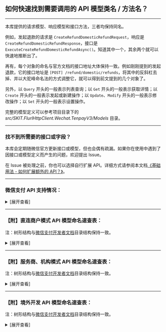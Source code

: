 ﻿## 如何快速找到需要调用的 API 模型类名 / 方法名？

---

本库提供的请求模型、响应模型和接口方法，三者均保持同名。

例如，发起退款的请求是 `CreateRefundDomesticRefundRequest`，响应是 `CreateRefundDomesticRefundResponse`，接口是 `ExecuteCreateRefundDomesticRefundAsync()`。知道其中一个，其余两个就可以快速地推断出了。

再有，每个对象的命名与官方文档的接口地址大体保持一致。例如刚刚提到的发起退款，它的接口地址是 `[POST] /refund/domestic/refunds`，将其中的反斜杠去掉、并以大驼峰命名法的方式调整它，就可以得到前文提到的几个对象了。

另外，以 `Query` 开头的一般表示列表查询；以 `Get` 开头的一般表示获取详情；以 `Create` 开头的一般表示发起或新建操作；以 `Update`、`Modify` 开头的一般表示修改操作；以 `Set` 开头的一般表示设置操作。

完整的模型定义可以参考项目目录下的 _src/SKIT.FlurlHttpClient.Wechat.TenpayV3/Models_ 目录。

---

### 找不到所需要的接口或字段？

本库会定期随微信官方更新接口或模型，但也会偶有疏漏。如果你在使用中遇到了因接口或模型定义而产生的问题，欢迎提出 Issue。

在 Issue 被处理之前，你也可以选择自行扩展 API。详细方式请参阅本文档[《基础用法 - 如何扩展额外的 API？》](./Basic_Extensions.md)。

---

### 微信支付 API 支持情况：

<details>

<summary>[展开查看]</summary>

|     |             微信 API              |     商户类型      |       备注        |
| :-: | :-------------------------------: | :---------------: | :---------------: |
|  √  |      商户进件：特约商户进件       |      服务商       |                   |
|  √  |       基础支付：JSAPI 支付        | 直连商户 & 服务商 |                   |
|  √  |        基础支付：APP 支付         | 直连商户 & 服务商 |                   |
|  √  |         基础支付：H5 支付         | 直连商户 & 服务商 |                   |
|  √  |       基础支付：Native 支付       | 直连商户 & 服务商 |                   |
|  √  |       基础支付：小程序支付        | 直连商户 & 服务商 |                   |
|  √  |        基础支付：合单支付         | 直连商户 & 服务商 |                   |
|  ×  |  <del>基础支付：付款码支付</del>  | 直连商户 & 服务商 | 官方未提供 v3 API |
|  √  |       经营能力：微信支付分        | 直连商户 & 服务商 |                   |
|  √  |       经营能力：微信先享卡        |     直连商户      |                   |
|  √  |       经营能力：支付即服务        | 直连商户 & 服务商 |                   |
|  √  |        经营能力：点金计划         |      服务商       |                   |
|  √  |     经营能力：区块链电子发票      |     直连商户      |                   |
|  √  |     经营能力：出租车电子发票      |      服务商       |                   |
|  √  |       行业方案：电商收付通        |      服务商       |                   |
|  √  |        行业方案：智慧商圈         | 直连商户 & 服务商 |                   |
|  √  |   行业方案：微信支付分停车服务    | 直连商户 & 服务商 |                   |
|  √  |   行业方案：租用充电宝隔夜归还    |     直连商户      |                   |
|  √  |      行业方案：微信点餐订单       |      服务商       |                   |
|  √  |       行业方案：微信寄快递        |      服务商       |                   |
|  √  |        行业方案：ETC 扣费         |      服务商       |                   |
|  √  |         营销工具：代金券          | 直连商户 & 服务商 |                   |
|  √  |         营销工具：商家券          | 直连商户 & 服务商 |                   |
|  √  |        营销工具：委托营销         | 直连商户 & 服务商 |                   |
|  √  |         营销工具：消费卡          | 直连商户 & 服务商 |                   |
|  √  |        营销工具：支付有礼         | 直连商户 & 服务商 |                   |
|  √  |    营销工具：代扣服务切卡组件     | 直连商户 & 服务商 |                   |
|  √  |  营销工具：图片上传（营销专用）   | 直连商户 & 服务商 |                   |
|  ×  |   <del>营销工具：现金红包</del>   | 直连商户 & 服务商 | 官方未提供 v3 API |
|  √  |      营销工具：银行定向促活       | 直连商户 & 服务商 |                   |
|  √  |     营销工具：银行提现免费券      |      服务商       |                   |
|  √  |       营销工具：银行周周惠        |      服务商       |                   |
|  ×  | <del>资金应用：转账到银行卡</del> |     直连商户      | 官方未提供 v3 API |
|  √  |       资金应用：转账到零钱        | 直连商户 & 服务商 |                   |
|  √  |          资金应用：分账           | 直连商户 & 服务商 |                   |
|  √  |         资金应用：微工卡          |      服务商       |                   |
|  √  |      资金应用：连锁品牌分账       |      服务商       |                   |
|  √  |    风险合规：商户开户意愿确认     |      服务商       |                   |
|  √  |     风险合规：消费者投诉 2.0      | 直连商户 & 服务商 |                   |
|  ×  |   <del>其他能力：清关报关</del>   |     直连商户      | 官方未提供 v3 API |
|  √  |        其他能力：图片上传         | 直连商户 & 服务商 |                   |
|  √  |        其他能力：视频上传         | 直连商户 & 服务商 |                   |
|  √  |      其他能力：优惠费率活动       |      服务商       |                   |
|  √  |       境外支付：子商户进件        |      服务商       |                   |
|  √  |        境外支付：融合钱包         |      服务商       |                   |
|  √  |        境外支付：委托代扣         | 直连商户 & 服务商 |                   |
|  √  |          境外支付：报关           |      服务商       |                   |

</details>

---

### 【附】直连商户模式 API 模型命名速查表：

注：树形结构与[微信支付开发者文档](https://pay.weixin.qq.com/wiki/doc/apiv3/apis/index.shtml)目录结构保持一致。

<details>

<summary>[展开查看]</summary>

-   平台证书

    -   获取平台证书：`QueryCertificates`

-   基础支付

    -   JSAPI 支付

        -   统一下单：`CreatePayTransactionJsapi`

        -   查询订单：`GetPayTransactionById` / `GetPayTransactionByOutTradeNumber`

        -   关闭订单：`ClosePayTransaction`

        -   申请退款：`CreateRefundDomesticRefund`

        -   查询单笔退款：`GetRefundDomesticRefundByOutRefundNumber`

        -   申请交易账单：`GetBillTradeBill`

        -   申请资金账单：`GetBillFundflowBill`

        -   下载账单：`DownloadBillFile`

    -   APP 支付

        -   统一下单：`CreatePayTransactionApp`

        -   查询订单：`GetPayTransactionById` / `GetPayTransactionByOutTradeNumber`

        -   关闭订单：`ClosePayTransaction`

        -   申请退款：`CreateRefundDomesticRefund`

        -   查询单笔退款：`GetRefundDomesticRefundByOutRefundNumber`

        -   申请交易账单：`GetBillTradeBill`

        -   申请资金账单：`GetBillFundflowBill`

        -   下载账单：`DownloadBillFile`

    -   H5 支付

        -   统一下单：`CreatePayTransactionH5`

        -   查询订单：`GetPayTransactionById` / `GetPayTransactionByOutTradeNumber`

        -   关闭订单：`ClosePayTransaction`

        -   申请退款：`CreateRefundDomesticRefund`

        -   查询单笔退款：`GetRefundDomesticRefundByOutRefundNumber`

        -   申请交易账单：`GetBillTradeBill`

        -   申请资金账单：`GetBillFundflowBill`

        -   下载账单：`DownloadBillFile`

    -   Native 支付

        -   统一下单：`CreatePayTransactionNative`

        -   查询订单：`GetPayTransactionById` / `GetPayTransactionByOutTradeNumber`

        -   关闭订单：`ClosePayTransaction`

        -   申请退款：`CreateRefundDomesticRefund`

        -   查询单笔退款：`GetRefundDomesticRefundByOutRefundNumber`

        -   申请交易账单：`GetBillTradeBill`

        -   申请资金账单：`GetBillFundflowBill`

        -   下载账单：`DownloadBillFile`

    -   小程序支付

        -   统一下单：`CreatePayTransactionJsapi`

        -   查询订单：`GetPayTransactionById` / `GetPayTransactionByOutTradeNumber`

        -   关闭订单：`ClosePayTransaction`

        -   申请退款：`CreateRefundDomesticRefund`

        -   查询单笔退款：`GetRefundDomesticRefundByOutRefundNumber`

        -   申请交易账单：`GetBillTradeBill`

        -   申请资金账单：`GetBillFundflowBill`

        -   下载账单：`DownloadBillFile`

    -   合单支付

        -   合单 APP 下单：`CreateCombineTransactionApp`

        -   合单 H5 下单：`CreateCombineTransactionH5`

        -   合单 JSAPI 下单：`CreateCombineTransactionJsapi`

        -   合单小程序下单：`CreateCombineTransactionJsapi`

        -   合单 Native 下单：`CreateCombineTransactionNative`

        -   合单查询订单：`GetCombineTransactionByCombineOutTradeNumber`

        -   合单关闭订单：`CloseCombineTransaction`

        -   申请退款：`CreateRefundDomesticRefund`

        -   查询单个退款：`GetRefundDomesticRefundByOutRefundNumber`

        -   申请交易账单：`GetBillTradeBill`

        -   申请资金账单：`GetBillFundflowBill`

        -   下载账单：`DownloadBillFile`

-   经营能力

    -   微信支付分（免确认模式）

        -   创单结单合并：`CreatePayScoreServiceOrderDirectComplete`

    -   微信支付分（免确认预授权模式）

        -   商户预授权：`ApplyPayScorePermissions`

        -   查询用户授权记录（授权协议号）：`GetPayScorePermissionsByAuthorizationCode`

        -   解除用户授权关系（授权协议号）：`TerminatePayScorePermissionsByAuthorizationCode`

        -   查询用户授权记录（OpenId）：`GetPayScorePermissionsByOpenId`

        -   解除用户授权关系（OpenId）：`TerminatePayScorePermissionsByOpenId`

    -   微信支付分（公共 API）

        -   创建支付分订单：`CreatePayScoreServiceOrder`

        -   查询支付分订单：`GetPayScoreServiceOrderByQueryId` / `GetPayScoreServiceOrderByOutOrderNumber`

        -   取消支付分订单：`CancelPayScoreServiceOrder`

        -   修改订单金额：`ModifyPayScoreServiceOrder`

        -   完结支付分订单：`SetPayScoreServiceOrderComplete`

        -   商户发起催收扣款：`SetPayScoreServiceOrderPay`

        -   同步服务订单信息：`SetPayScoreServiceOrderSync`

        -   申请退款：`CreateRefundDomesticRefund`

        -   查询退款：`GetRefundDomesticRefundByOutRefundNumber`

    -   微信先享卡

        -   预受理领卡请求：`PrepareDiscountCard`

        -   增加用户记录：`AddDiscountCardUserRecord`

        -   查询先享卡订单：`GetDiscountCardByOutCardCode`

    -   支付即服务

        -   服务人员注册：`CreateSmartGuide`

        -   服务人员分配：`AssignSmartGuide`

        -   服务人员查询：`QuerySmartGuides`

        -   服务人员信息更新：`UpdateSmartGuide`

    -   扣款服务

        -   预扣费通知：`NotifyPAPPayContract`

-   行业方案

    -   智慧商圈

        -   商圈积分同步：`NotifyBusinessCirclePoints`

        -   商圈积分授权查询：`GetBusinessCircleUserAuthorizationByOpenId`

        -   商圈会员待积分状态查询：`GetBusinessCircleUserPointsCommitStatusByOpenId`

        -   商圈会员停车状态同步：`NotifyBusinessCircleParkings`

    -   微信支付分停车服务

        -   查询车牌服务开通信息：`GetVehicleParkingService`

        -   创建停车入场：`CreateVehicleParking`

        -   扣费受理：`CreateVehicleTransactionParking`

        -   查询订单：`GetVehicleTransactionByOutTradeNumber`

-   营销工具

    -   代金券

        -   创建代金券批次：`CreateMarketingFavorStock`

        -   激活代金券批次：`StartMarketingFavorStock`

        -   发放代金券批次：`SendMarketingFavorUserCoupon`

        -   暂停代金券批次：`PauseMarketingFavorStock`

        -   重启代金券批次：`RestartMarketingFavorStock`

        -   条件查询批次列表：`QueryMarketingFavorStocks`

        -   查询批次详情：`GetMarketingFavorStockByStockId`

        -   查询代金券详情：`GetMarketingFavorUserCouponByCouponId`

        -   查询代金券可用商户：`QueryMarketingFavorStockMerchants`

        -   查询代金券可用单品：`QueryMarketingFavorStockItems`

        -   根据商户号查用户的券：`QueryMarketingFavorUserCoupons`

        -   下载批次核销明细：`GetMarketingFavorStockUseFlow`

        -   下载批次退款明细：`GetMarketingFavorStockRefundFlow`

        -   设置消息通知地址：`UpdateMarketingFavorCallback`

    -   商家券

        -   创建商家券：`CreateMarketingBusifavorStock`

        -   查询商家券详情：`GetMarketingBusifavorStockByStockId`

        -   核销用户券：`SetMarketingBusifavorCouponUsed`

        -   根据过滤条件查询用户券：`QueryMarketingBusifavorUserCoupons`

        -   查询用户单张券详情：`GetMarketingBusifavorUserCouponByCouponCode`

        -   上传预存 Code：`UploadMarketingBusifavorStockCouponCodes`

        -   设置商家券事件通知地址：`UpdateMarketingBusifavorCallback`

        -   查询商家券事件通知地址：`GetMarketingBusifavorCallback`

        -   关联订单信息：`AssociateMarketingBusifavorCoupon`

        -   取消关联订单信息：`DisassociateMarketingBusifavorCoupon`

        -   修改批次预算：`UpdateMarketingBusifavorStockBudget`

        -   修改商家券基本信息：`UpdateMarketingBusifavorStock`

        -   申请退券：`CreateMarketingBusifavorCouponReturn`

        -   使券失效：`DeactivateMarketingBusifavorCoupon`

        -   营销补差付款：`CreateMarketingBusifavorSubsidyPayReceipt`

        -   营销补差回退：`CreateMarketingBusifavorSubsidyReturnReceipt`

        -   查询营销补差付款单详情：`GetMarketingBusifavorSubsidyPayReceiptBySubsidyReceiptId`

    -   委托营销

        -   建立合作关系：`BuildMarketingPartnership`

        -   终止合作关系：`TerminateMarketingPartnership`

        -   查询合作关系列表：`QueryMarketingPartnerships`

    -   消费卡

        -   发放消费卡：`SendMarketingBusifavorCoupon`

    -   支付有礼

        -   创建全场满额送活动：`CreateMarketingPayGiftActivityUniqueThresholdActivity`

        -   查询活动详情接口：`GetMarketingPayGiftActivityByActivityId`

        -   查询活动发券商户号：`QueryMarketingPayGiftActivityMerchants`

        -   查询活动指定商品列表：`QueryMarketingPayGiftActivityGoods`

        -   终止活动：`TerminateMarketingPayGiftActivity`

        -   新增活动发券商户号：`AddMarketingPayGiftActivityMerchant`

        -   获取支付有礼活动列表：`QueryMarketingPayGiftActivities`

        -   删除活动发券商户号：`DeleteMarketingPayGiftActivityMerchant`

    -   代扣服务切卡组件

        -   出行券切卡组件预下单：`CreateIndustryCouponToken`

    -   图片上传（营销专用）：`UploadMarketingMediaImage`

    -   银行定向促活

        -   导入定向用户协议号：`UploadMarketingBankPackagesTasks`

-   资金应用

    -   分账

        -   请求分账：`CreateProfitSharingOrder`

        -   查询分账结果：`GetProfitSharingOrderByOutOrderNu`

        -   请求分账回退：`CreateProfitSharingReturnOrder`

        -   查询分账回退结果：`GetProfitSharingReturnOrderByOutOrderNumber`

        -   解冻剩余资金：`SetProfitSharingOrderUnfrozen`

        -   查询剩余待分金额：`GetProfitSharingTransactionAmounts`

        -   添加分账接收方：`AddProfitSharingReceiver`

        -   删除分账接收方：`DeleteProfitSharingReceiver`

        -   申请分账账单：`GetProfitSharingBill`

        -   下载账单：`DownloadBillFile`

    -   批量转账到零钱

        -   发起批量转账：`CreateTransferBatch`

        -   微信批次单号查询批次单：`GetTransferBatchByBatchId`

        -   微信明细单号查询明细单：`GetTransferBatchDetailByDetailId`

        -   商家批次单号查询批次单：`GetTransferBatchByOutBatchNumber`

        -   商家明细单号查询明细单：`GetTransferBatchDetailByOutDetailNumber`

        -   转账电子回单申请受理：`CreateTransferBillReceipt`

        -   查询转账电子回单：`GetTransferBillReceiptByOutBatchNumber`

        -   转账明细电子回单受理：`CreateTransferDetailElectronicReceipt`

        -   查询转账明细电子回单受理结果：`GetTransferDetailElectronicReceiptByOutDetailNumber`

        -   下载电子回单：`DownloadBillFile`

        -   查询账户实时余额：`GetMerchantFundBalance`

        -   查询账户日终余额：`GetMerchantFundDayendBalance`

    -   来账识别

        -   商户银行来账查询：`QueryMerchantFundMerchantIncomeRecords`

-   风险合规

    -   消费者投诉 2.0

        -   查询投诉单列表：`QueryMerchantServiceComplaints`

        -   查询投诉单详情：`GetMerchantServiceComplaintByComplaintId`

        -   查询投诉协商历史：`QueryMerchantServiceComplaintNegotiationHistories`

        -   创建投诉通知回调地址：`CreateMerchantServiceComplaintNotification`

        -   查询投诉通知回调地址：`GetMerchantServiceComplaintNotification`

        -   更新投诉通知回调地址：`UpdateMerchantServiceComplaintNotification`

        -   删除投诉通知回调地址：`DeleteMerchantServiceComplaintNotification`

        -   提交回复：`CreateMerchantServiceComplaintResponse`

        -   反馈处理完成：`SetMerchantServiceComplaintComplete`

        -   商户上传反馈图片：`UploadMerchantServiceImage`

        -   下载图片：`DownloadMerchantServiceImage`

-   其他能力

    -   图片上传：`UploadMerchantMediaImage`

    -   视频上传：`UploadMerchantMediaVideo`

    -   银行组件：

        -   获取对私银行卡号开户银行：`QueryCapitalBanksByBankAccount`

        -   查询支持个人业务的银行列表：`QueryCapitalBanksPersonalBanking`

        -   查询支持对公业务的银行列表：`QueryCapitalBanksCorporateBanking`

        -   查询省份列表：`QueryCapitalAreasProvinces`

        -   查询城市列表：`QueryCapitalAreasCities`

        -   查询支行列表：`QueryCapitalBanksBranches`

</details>

---

### 【附】服务商、机构模式 API 模型命名速查表：

注：树形结构与[微信支付开发者文档](https://pay.weixin.qq.com/wiki/doc/apiv3_partner/apis/index.shtml)目录结构保持一致。

<details>

<summary>[展开查看]</summary>

-   平台证书

    -   获取平台证书：`QueryCertificates`

-   商户进件

    -   特约商户进件

        -   提交申请单：`CreateApplyForSubMerchantApplyment`

        -   查询申请单状态：`GetApplyForSubMerchantApplymentByApplymentId` / `GetApplyForSubMerchantApplymentByBusinessCode`

        -   修改结算帐号：`ModifyApplyForSubMerchantSettlement`

        -   查询结算账户：`GetApplyForSubMerchantSettlement`

        -   查询结算账户修改申请状态：`GetApplyForSubMerchantSettlementByApplicationNumber`

-   基础支付

    -   JSAPI 支付

        -   统一下单：`CreatePayPartnerTransactionJsapi`

        -   查询订单：`GetPayPartnerTransactionById` / `GetPayPartnerTransactionByOutTradeNumber`

        -   关闭订单：`ClosePayPartnerTransaction`

        -   申请退款：`CreateRefundDomesticRefund`

        -   查询单笔退款：`GetRefundDomesticRefundByOutRefundNumber`

        -   申请交易账单：`GetBillTradeBill`

        -   申请资金账单：`GetBillFundflowBill`

        -   申请单个子商户资金账单：`GetBillSubMerchantFundflowBill`

        -   下载账单：`DownloadBillFile`

    -   APP 支付

        -   统一下单：`CreatePayPartnerTransactionApp`

        -   查询订单：`GetPayPartnerTransactionById` / `GetPayPartnerTransactionByOutTradeNumber`

        -   关闭订单：`ClosePayPartnerTransaction`

        -   申请退款：`CreateRefundDomesticRefund`

        -   查询单笔退款：`GetRefundDomesticRefundByOutRefundNumber`

        -   申请交易账单：`GetBillTradeBill`

        -   申请资金账单：`GetBillFundflowBill`

        -   申请单个子商户资金账单：`GetBillSubMerchantFundflowBill`

        -   下载账单：`DownloadBillFile`

    -   H5 支付

        -   统一下单：`CreatePayPartnerTransactionH5`

        -   查询订单：`GetPayPartnerTransactionById` / `GetPayPartnerTransactionByOutTradeNumber`

        -   关闭订单：`ClosePayPartnerTransaction`

        -   申请退款：`CreateRefundDomesticRefund`

        -   查询单笔退款：`GetRefundDomesticRefundByOutRefundNumber`

        -   申请交易账单：`GetBillTradeBill`

        -   申请资金账单：`GetBillFundflowBill`

        -   申请单个子商户资金账单：`GetBillSubMerchantFundflowBill`

        -   下载账单：`DownloadBillFile`

    -   Native 支付

        -   统一下单：`CreatePayPartnerTransactionNative`

        -   查询订单：`GetPayPartnerTransactionById` / `GetPayPartnerTransactionByOutTradeNumber`

        -   关闭订单：`ClosePayPartnerTransaction`

        -   申请退款：`CreateRefundDomesticRefund`

        -   查询单笔退款：`GetRefundDomesticRefundByOutRefundNumber`

        -   申请交易账单：`GetBillTradeBill`

        -   申请资金账单：`GetBillFundflowBill`

        -   申请单个子商户资金账单：`GetBillSubMerchantFundflowBill`

        -   下载账单：`DownloadBillFile`

    -   小程序支付

        -   统一下单：`CreatePayPartnerTransactionJsapi`

        -   查询订单：`GetPayPartnerTransactionById` / `GetPayPartnerTransactionByOutTradeNumber`

        -   关闭订单：`ClosePayPartnerTransaction`

        -   申请退款：`CreateRefundDomesticRefund`

        -   查询单笔退款：`GetRefundDomesticRefundByOutRefundNumber`

        -   申请交易账单：`GetBillTradeBill`

        -   申请资金账单：`GetBillFundflowBill`

        -   申请单个子商户资金账单：`GetBillSubMerchantFundflowBill`

        -   下载账单：`DownloadBillFile`

    -   合单支付

        -   合单 APP 下单：`CreateCombineTransactionApp`

        -   合单 H5 下单：`CreateCombineTransactionH5`

        -   合单 JSAPI 下单：`CreateCombineTransactionJsapi`

        -   合单小程序下单：`CreateCombineTransactionJsapi`

        -   合单 Native 下单：`CreateCombineTransactionNative`

        -   合单查询订单：`GetCombineTransactionByCombineOutTradeNumber`

        -   合单关闭订单：`CloseCombineTransaction`

        -   申请退款：`CreateRefundDomesticRefund`

        -   查询单个退款：`GetRefundDomesticRefundByOutRefundNumber`

        -   申请交易账单：`GetBillTradeBill`

        -   申请资金账单：`GetBillFundflowBill`

        -   申请单个子商户资金账单：`GetBillSubMerchantFundflowBill`

        -   下载账单：`DownloadBillFile`

-   经营能力

    -   微信支付分（公共 API）

        -   创建支付分订单：`CreatePayScorePartnerServiceOrder`

        -   查询支付分订单：`GetPayScorePartnerServiceOrderByQueryId` / `GetPayScoreServiceOrderByOutOrderNumber`

        -   取消支付分订单：`CancelPayScorePartnerServiceOrder`

        -   修改订单金额：`ModifyPayPartnerScoreServiceOrder`

        -   完结支付分订单：`SetPayScorePartnerServiceOrderComplete`

        -   商户发起催收扣款：`SetPayScorePartnerServiceOrderPay`

        -   同步服务订单信息：`SetPayScorePartnerServiceOrderSync`

        -   商户申请获取对账单：`GetPayScoreMerchantBill`

    -   微信支付分（免确认模式特有 API）

        -   商户预授权：`ApplyPayScorePartnerPermissions`

        -   查询用户授权记录（授权协议号）：`GetPayScorePartnerPermissionsByAuthorizationCode`

        -   解除用户授权关系（授权协议号）：`TerminatePayScorePartnerPermissionsByAuthorizationCode`

        -   查询用户授权记录（OpenId）：`GetPayScorePartnerPermissionsByOpenId`

        -   解除用户授权关系（OpenId）：`TerminatePayScorePartnerPermissionsByOpenId`

    -   支付即服务

        -   服务人员注册：`CreateSmartGuide`

        -   服务人员分配：`AssignSmartGuide`

        -   服务人员查询：`QuerySmartGuides`

        -   服务人员信息更新：`UpdateSmartGuide`

    -   点金计划

        -   点金计划管理：`ChangeGoldPlanStatus`

        -   商家小票管理：`ChangeGoldPlanCustomPageStatus`

        -   同业过滤标签管理：`SetGoldPlanAdvertisingIndustryFilter`

        -   开通广告展示：`OpenGoldPlanAdvertisingShow`

        -   关闭广告展示：`CloseGoldPlanAdvertisingShow`

    -   扣款服务

        -   预扣费通知：`NotifyPartnerPAPPayContract`

-   行业方案

    -   电商收付通（商户进件）

        -   二级商户进件：`CreateEcommerceApplyment`

        -   查询申请状态：`GetEcommerceApplymentByApplymentId` / `GetEcommerceApplymentByOutRequestNumber`

        -   下载平台证书：`QueryCertificates`

        -   修改结算帐号：`ModifyApplyForSubMerchantSettlement`

        -   查询结算账户：`GetApplyForSubMerchantSettlement`

        -   查询结算账户修改申请状态：`GetApplyForSubMerchantSettlementByApplicationNumber`

    -   电商收付通（普通支付）

        -   APP 下单：`CreatePayPartnerTransactionApp`

        -   JSAPI 下单：`CreatePayPartnerTransactionJsapi`

        -   小程序下单：`CreatePayPartnerTransactionJsapi`

        -   H5 下单：`CreatePayPartnerTransactionH5`

        -   H5 下单：`CreatePayPartnerTransactionH5`

        -   查询订单：`GetPayPartnerTransactionById` / `GetPayPartnerTransactionByOutTradeNumber`

        -   关闭订单：`ClosePayPartnerTransaction`

    -   电商收付通（合单支付）

        -   合单 APP 下单：`CreateCombineTransactionApp`

        -   合单 H5 下单：`CreateCombineTransactionH5`

        -   合单 JSAPI 下单：`CreateCombineTransactionJsapi`

        -   合单小程序下单：`CreateCombineTransactionJsapi`

        -   合单 Native 下单：`CreateCombineTransactionNative`

        -   合单查询订单：`GetCombineTransactionByCombineOutTradeNumber`

        -   合单关闭订单：`CloseCombineTransaction`

    -   电商收付通（分账）

        -   请求分账：`CreateEcommerceProfitSharingOrder`

        -   查询分账结果：`GetEcommerceProfitSharingOrderByOutOrderNumber`

        -   请求分账回退：`CreateEcommerceProfitSharingReturnOrder`

        -   查询分账回退结果：`GetEcommerceProfitSharingReturnOrderByOrderId` / `GetEcommerceProfitSharingReturnOrderByOutOrderNumber`

        -   完结分账：`SetEcommerceProfitSharingOrderFinish`

        -   查询订单剩余待分金额：`GetEcommerceProfitSharingOrderAmounts`

        -   添加分账接收方：`AddEcommerceProfitSharingReceiver`

        -   删除分账接收方：`DeleteEcommerceProfitSharingReceiver`

    -   电商收付通（补差）

        -   请求补差：`CreateEcommerceSubsidy`

        -   请求补差回退：`CreateEcommerceSubsidyReturn`

        -   取消补差：`CancelEcommerceSubsidy`

    -   电商收付通（退款）

        -   申请退款：`CreateEcommerceRefund`

        -   查询退款：`GetEcommerceRefundByRefundId` / `GetEcommerceRefundByOutRefundNumber`

        -   垫付退款回补：`CreateEcommerceRefundReturnAdvance`

        -   查询垫付回补结果：`GetEcommerceRefundReturnAdvance`

    -   电商收付通（余额查询）

        -   查询二级商户账户实时余额：`GetEcommerceFundBalance`

        -   查询二级商户账户日终余额：`GetEcommerceFundDayendBalance`

        -   查询电商平台账户实时余额：`GetMerchantFundBalance`

        -   查询电商平台账户日终余额：`GetMerchantFundDayendBalance`

    -   电商收付通（商户提现）

        -   二级商户余额提现：`CreateEcommerceFundWithdraw`

        -   二级商户查询提现状态：`GetEcommerceFundWithdrawByWithdrawId` / `GetEcommerceFundWithdrawByOutRequestNumber`

        -   电商平台提现：`CreateMerchantFundWithdraw`

        -   电商平台查询提现状态：`GetMerchantFundWithdrawByWithdrawId` / `GetMerchantFundWithdrawByOutRequestNumber`

        -   按日下载提现异常文件：`GetMerchantFundWithdrawBill`

    -   电商收付通（跨境支付）

        -   查询订单剩余可出境余额：`GetFundsToOverseaTransactionAvailableAbroadAmountByTransactionId`

        -   申请资金出境：`CreateFundsToOverseaOrder`

        -   查询出境结果：`GetFundsToOverseaOrderByOutOrderId`

        -   获取购付汇账单文件下载链接：`GetFundsToOverseaBillDownloadUrl`

    -   电商收付通（下载账单）

        -   申请交易账单：`GetBillTradeBill`

        -   申请资金账单：`GetBillFundflowBill`

        -   申请二级商户资金账单：`GetEcommerceBillFundflowBill`

        -   下载账单：`DownloadBillFile`

    -   智慧商圈

        -   商圈积分同步：`NotifyBusinessCirclePoints`

        -   商圈积分授权查询：`GetBusinessCircleUserAuthorizationByOpenId`

        -   商圈会员待积分状态查询：`GetBusinessCircleUserPointsCommitStatusByOpenId`

        -   商圈会员停车状态同步：`NotifyBusinessCircleParkings`

    -   微信支付分停车服务

        -   查询车牌服务开通信息：`GetVehicleParkingService`

        -   创建停车入场：`CreateVehicleParking`

        -   扣费受理：`CreateVehicleTransactionParking`

        -   查询订单：`GetVehicleTransactionByOutTradeNumber`

-   营销工具

    -   代金券

        -   创建代金券批次：`CreateMarketingFavorStock`

        -   激活代金券批次：`StartMarketingFavorStock`

        -   发放代金券批次：`SendMarketingFavorUserCoupon`

        -   暂停代金券批次：`PauseMarketingFavorStock`

        -   重启代金券批次：`RestartMarketingFavorStock`

        -   条件查询批次列表：`QueryMarketingFavorStocks`

        -   查询批次详情：`GetMarketingFavorStockByStockId`

        -   查询代金券详情：`GetMarketingFavorUserCouponByCouponId`

        -   查询代金券可用商户：`QueryMarketingFavorStockMerchants`

        -   查询代金券可用单品：`QueryMarketingFavorStockItems`

        -   根据商户号查用户的券：`QueryMarketingFavorUserCoupons`

        -   下载批次核销明细：`GetMarketingFavorStockUseFlow`

        -   下载批次退款明细：`GetMarketingFavorStockRefundFlow`

        -   设置消息通知地址：`UpdateMarketingFavorCallback`

    -   商家券

        -   创建商家券：`CreateMarketingBusifavorStock`

        -   查询商家券详情：`GetMarketingBusifavorStockByStockId`

        -   核销用户券：`SetMarketingBusifavorCouponUsed`

        -   根据过滤条件查询用户券：`QueryMarketingBusifavorUserCoupons`

        -   查询用户单张券详情：`GetMarketingBusifavorUserCouponByCouponCode`

        -   上传预存 Code：`UploadMarketingBusifavorStockCouponCodes`

        -   设置商家券事件通知地址：`UpdateMarketingBusifavorCallback`

        -   查询商家券事件通知地址：`GetMarketingBusifavorCallback`

        -   关联订单信息：`AssociateMarketingBusifavorCoupon`

        -   取消关联订单信息：`DisassociateMarketingBusifavorCoupon`

        -   修改批次预算：`UpdateMarketingBusifavorStockBudget`

        -   修改商家券基本信息：`UpdateMarketingBusifavorStock`

        -   申请退券：`CreateMarketingBusifavorCouponReturn`

        -   使券失效：`DeactivateMarketingBusifavorCoupon`

        -   营销补差付款：`CreateMarketingBusifavorSubsidyPayReceipt`

        -   营销补差回退：`CreateMarketingBusifavorSubsidyReturnReceipt`

        -   查询营销补差付款单详情：`GetMarketingBusifavorSubsidyPayReceiptBySubsidyReceiptId`

    -   委托营销

        -   建立合作关系：`BuildMarketingPartnership`

        -   终止合作关系：`TerminateMarketingPartnership`

        -   查询合作关系列表：`QueryMarketingPartnerships`

    -   支付有礼

        -   创建全场满额送活动：`CreateMarketingPayGiftActivityUniqueThresholdActivity`

        -   查询活动详情接口：`GetMarketingPayGiftActivityByActivityId`

        -   查询活动发券商户号：`QueryMarketingPayGiftActivityMerchants`

        -   查询活动指定商品列表：`QueryMarketingPayGiftActivityGoods`

        -   终止活动：`TerminateMarketingPayGiftActivity`

        -   新增活动发券商户号：`AddMarketingPayGiftActivityMerchant`

        -   获取支付有礼活动列表：`QueryMarketingPayGiftActivities`

        -   删除活动发券商户号：`DeleteMarketingPayGiftActivityMerchant`

    -   代扣服务切卡组件

        -   出行券切卡组件预下单：`CreateIndustryCouponToken`

    -   图片上传（营销专用）：`UploadMarketingMediaImage`

-   资金应用

    -   分账

        -   请求分账：`CreateProfitSharingOrder`

        -   查询分账结果：`GetProfitSharingOrderByOutOrderNu`

        -   请求分账回退：`CreateProfitSharingReturnOrder`

        -   查询分账回退结果：`GetProfitSharingReturnOrderByOutOrderNumber`

        -   解冻剩余资金：`SetProfitSharingOrderUnfrozen`

        -   查询剩余待分金额：`GetProfitSharingTransactionAmounts`

        -   查询最大分账比例：`GetProfitSharingMerchantConfigs`

        -   添加分账接收方：`AddProfitSharingReceiver`

        -   删除分账接收方：`DeleteProfitSharingReceiver`

        -   申请分账账单：`GetProfitSharingBill`

        -   下载账单：`DownloadBillFile`

    -   连锁品牌分账

        -   请求分账：`CreateBrandProfitSharingOrder`

        -   查询分账结果：`GetBrandProfitSharingOrderByOutOrderNumber`

        -   请求分账回退：`CreateBrandProfitSharingReturnOrder`

        -   查询分账回退结果：`GetBrandProfitSharingReturnOrderByOrderId` / `GetBrandProfitSharingReturnOrderByOutOrderNumber`

        -   完结分账：`SetBrandProfitSharingOrderFinish`

        -   查询订单剩余待分金额：`GetBrandProfitSharingOrderAmounts`

        -   查询最大分账比例：`GetBrandProfitSharingBrandConfigs`

        -   添加分账接收方：`AddBrandProfitSharingReceiver`

        -   删除分账接收方：`DeleteBrandProfitSharingReceiver`

    -   批量转账到零钱

        -   发起批量转账：`CreatePartnerTransferBatch`

        -   微信批次单号查询批次单：`GetPartnerTransferBatchByBatchId`

        -   微信明细单号查询明细单：`GetPartnerTransferBatchDetailByDetailId`

        -   商家批次单号查询批次单：`GetPartnerTransferBatchByOutBatchNumber`

        -   商家明细单号查询明细单：`GetPartnerTransferBatchDetailByOutDetailNumber`

        -   转账电子回单申请受理：`CreateTransferBillReceipt`

        -   查询转账电子回单：`GetTransferBillReceiptByOutBatchNumber`

        -   转账明细电子回单受理：`CreateTransferDetailElectronicReceipt`

        -   查询转账明细电子回单受理结果：`GetTransferDetailElectronicReceiptByOutDetailNumber`

        -   下载电子回单：`DownloadBillFile`

        -   查询特约商户账户实时余额：`GetEcommerceFundBalance`

        -   查询账户实时余额：`GetMerchantFundBalance`

        -   查询账户日终余额：`GetMerchantFundDayendBalance`

    -   来账识别

        -   特约商户银行来账查询：`QueryMerchantFundPartnerIncomeRecords`

        -   服务商银行来账查询：`QueryMerchantFundMerchantIncomeRecords`

    -   微工卡

        -   微工卡获得用户授权

            -   生成授权 Token：`CreatePayrollCardToken`

            -   查询微工卡授权关系：`GetPayrollRelationByOpenId`

        -   微工卡用户核身份：

            -   微工卡核身预下单：`PreorderWithAuthPayrollCardAuthentication`

            -   获取核身结果：`GetPayrollCardAuthenticationByAuthenticateNumber`

            -   查询核身记录：`QueryPayrollCardAuthentications`

        -   微工卡转账：

            -   发起批量转账：`CreatePayrollCardTransferBatch`

            -   微信支付批次单号查询批次单：`GetTransferBatchByBatchId`

            -   微信支付明细单号查询明细单：`GetTransferBatchDetailByDetailId`

            -   商家批次单号查询批次单：`GetTransferBatchByOutBatchNumber`

            -   商家明细单号查询明细单：`GetTransferBatchDetailByOutDetailNumber`

            -   转账电子回单申请受理：`CreateTransferBillReceipt`

            -   查询转账电子回单：`GetTransferBillReceiptByOutBatchNumber`

            -   转账明细电子回单受理：`CreateTransferDetailElectronicReceipt`

            -   查询转账明细电子回单受理结果：`GetTransferDetailElectronicReceiptByOutDetailNumber`

            -   下载电子回单：`DownloadBillFile`

        -   微工卡余额查询：

            -   查询特约商户账户实时余额：`GetEcommerceFundBalance`

            -   查询账户实时余额：`GetMerchantFundBalance`

            -   查询账户日终余额：`GetMerchantFundDayendBalance`

        -   微工卡提现：

            -   特约商户余额提现：`CreateEcommerceFundWithdraw`

            -   查询特约商户提现状态：`GetEcommerceFundWithdrawByWithdrawId` / `GetEcommerceFundWithdrawByOutRequestNumber`

            -   按日下载提现异常文件：`GetMerchantFundWithdrawBill`

        -   微工卡账单：

            -   申请单个子商户资金账单：`GetBillSubMerchantFundflowBill`

            -   下载账单：`DownloadBillFile`

        -   微工卡来账识别：

            -   特约商户银行来账查询：`QueryMerchantFundPartnerIncomeRecords`

            -   服务商银行来账查询：`QueryMerchantFundMerchantIncomeRecords`

-   风险合规

    -   消费者开户意愿确认

        -   提交申请单：`CreateApplyForSubjectApplyment`

        -   撤销申请单：`CancelApplyForSubjectApplymentByApplymentId` / `CancelApplyForSubjectApplymentByBusinessCode`

        -   查询申请单审核结果：`GetApplyForSubjectApplymentByApplymentId` / `GetApplyForSubjectApplymentByBusinessCode`

        -   获取商户开户意愿确认状态：`GetApplyForSubjectApplymentMerchantState`

    -   消费者投诉 2.0

        -   查询投诉单列表：`QueryMerchantServiceComplaints`

        -   查询投诉单详情：`GetMerchantServiceComplaintByComplaintId`

        -   查询投诉协商历史：`QueryMerchantServiceComplaintNegotiationHistories`

        -   创建投诉通知回调地址：`CreateMerchantServiceComplaintNotification`

        -   查询投诉通知回调地址：`GetMerchantServiceComplaintNotification`

        -   更新投诉通知回调地址：`UpdateMerchantServiceComplaintNotification`

        -   删除投诉通知回调地址：`DeleteMerchantServiceComplaintNotification`

        -   提交回复：`CreateMerchantServiceComplaintResponse`

        -   反馈处理完成：`SetMerchantServiceComplaintComplete`

        -   商户上传反馈图片：`UploadMerchantServiceImage`

        -   下载图片：`DownloadMerchantServiceImage`

    -   商户违规回调通知

        -   创建商户违规通知回调地址：`CreateMerchantRiskManageViolationNotification`

        -   查询商户违规通知回调地址：`GetMerchantRiskManageViolationNotification`

        -   更新商户违规通知回调地址：`UpdateMerchantRiskManageViolationNotification`

        -   删除商户违规通知回调地址：`DeleteMerchantRiskManageViolationNotification`

-   其他能力

    -   图片上传：`UploadMerchantMediaImage`

    -   视频上传：`UploadMerchantMediaVideo`

</details>

---

### 【附】境外开发 API 模型命名速查表：

注：树形结构与[微信支付开发者文档](https://pay.weixin.qq.com/wiki/doc/api/wxpay/en/pages/Overview.shtml)目录结构保持一致。

<details>

<summary>[展开查看]</summary>

-   Payments

    -   Quick Pay

        -   Quick Pay：`CreateHKTransactionMicroPay` / `CreateHKPartnerTransactionMicroPay`

        -   Query Order：`GetHKTransactionByOutTradeNumber` / `GetHKTransactionById` / `GetHKPartnerTransactionByOutTradeNumber` / `GetHKPartnerTransactionById`

        -   Refund Application：`CreateHKRefund` / `CreateHKPartnerRefund`

        -   Query Single Refund：`GetHKRefundByOutRefundNumber` / `GetHKRefundById` / `GetHKPartnerRefundByOutRefundNumber` / `GetHKPartnerRefundById`

        -   Query All Refunds: `QueryHKRefunds` / `QueryHKPartnerRefunds`

        -   Downloading Reconciliation：`DownloadHKStatements`

        -   Revoke Order：`ReverseHKTransaction` / `ReverseHKPartnerTransaction`

        -   Downloading Platform Certificate：`QueryCertificates`

        -   Query Fund Settlement Details：`QueryHKSettlements`

    -   Native Payment

        -   Order Placement：`CreateHKTransactionMicroPay` / `CreateHKPartnerTransactionMicroPay`

        -   Query Order：`GetHKTransactionByOutTradeNumber` / `GetHKTransactionById` / `GetHKPartnerTransactionByOutTradeNumber` / `GetHKPartnerTransactionById`

        -   Refund Application：`CreateHKRefund` / `CreateHKPartnerRefund`

        -   Query Single Refund：`GetHKRefundByOutRefundNumber` / `GetHKRefundById` / `GetHKPartnerRefundByOutRefundNumber` / `GetHKPartnerRefundById`

        -   Query All Refunds: `QueryHKRefunds` / `QueryHKPartnerRefunds`

        -   Downloading Reconciliation：`DownloadHKStatements`

        -   Close Order：`CloseHKTransaction` / `CloseHKPartnerTransaction`

        -   Downloading Platform Certificate：`QueryCertificates`

        -   Query Fund Settlement Details：`QueryHKSettlements`

    -   JSAPI Payment

        -   Order Placement：`CreateHKTransactionMicroPay` / `CreateHKPartnerTransactionMicroPay`

        -   Query Order：`GetHKTransactionByOutTradeNumber` / `GetHKTransactionById` / `GetHKPartnerTransactionByOutTradeNumber` / `GetHKPartnerTransactionById`

        -   Refund Application：`CreateHKRefund` / `CreateHKPartnerRefund`

        -   Query Single Refund：`GetHKRefundByOutRefundNumber` / `GetHKRefundById` / `GetHKPartnerRefundByOutRefundNumber` / `GetHKPartnerRefundById`

        -   Query All Refunds: `QueryHKRefunds` / `QueryHKPartnerRefunds`

        -   Downloading Reconciliation：`DownloadHKStatements`

        -   Close Order：`CloseHKTransaction` / `CloseHKPartnerTransaction`

        -   Downloading Platform Certificate：`QueryCertificates`

        -   Query Fund Settlement Details：`QueryHKSettlements`

    -   In-App Payment

        -   Order Placement：`CreateHKTransactionMicroPay` / `CreateHKPartnerTransactionMicroPay`

        -   Query Order：`GetHKTransactionByOutTradeNumber` / `GetHKTransactionById` / `GetHKPartnerTransactionByOutTradeNumber` / `GetHKPartnerTransactionById`

        -   Refund Application：`CreateHKRefund` / `CreateHKPartnerRefund`

        -   Query Single Refund：`GetHKRefundByOutRefundNumber` / `GetHKRefundById` / `GetHKPartnerRefundByOutRefundNumber` / `GetHKPartnerRefundById`

        -   Query All Refunds: `QueryHKRefunds` / `QueryHKPartnerRefunds`

        -   Downloading Reconciliation：`DownloadHKStatements`

        -   Close Order：`CloseHKTransaction` / `CloseHKPartnerTransaction`

        -   Downloading Platform Certificate：`QueryCertificates`

        -   Query Fund Settlement Details：`QueryHKSettlements`

    -   Mini-Program Payment

        -   Order Placement：`CreateHKTransactionMicroPay` / `CreateHKPartnerTransactionMicroPay`

        -   Query Order：`GetHKTransactionByOutTradeNumber` / `GetHKTransactionById` / `GetHKPartnerTransactionByOutTradeNumber` / `GetHKPartnerTransactionById`

        -   Refund Application：`CreateHKRefund` / `CreateHKPartnerRefund`

        -   Query Single Refund：`GetHKRefundByOutRefundNumber` / `GetHKRefundById` / `GetHKPartnerRefundByOutRefundNumber` / `GetHKPartnerRefundById`

        -   Query All Refunds: `QueryHKRefunds` / `QueryHKPartnerRefunds`

        -   Downloading Reconciliation：`DownloadHKStatements`

        -   Close Order：`CloseHKTransaction` / `CloseHKPartnerTransaction`

        -   Downloading Platform Certificate：`QueryCertificates`

        -   Query Fund Settlement Details：`QueryHKSettlements`

    -   H5 Payment

        -   Order Placement：`CreateHKTransactionMicroPay` / `CreateHKPartnerTransactionMicroPay`

        -   Query Order：`GetHKTransactionByOutTradeNumber` / `GetHKTransactionById` / `GetHKPartnerTransactionByOutTradeNumber` / `GetHKPartnerTransactionById`

        -   Query All Refunds: `QueryHKRefunds` / `QueryHKPartnerRefunds`

        -   Refund Application：`CreateHKRefund` / `CreateHKPartnerRefund`

        -   Query Single Refund：`GetHKRefundByOutRefundNumber` / `GetHKRefundById` / `GetHKPartnerRefundByOutRefundNumber` / `GetHKPartnerRefundById`

        -   Downloading Reconciliation：`DownloadHKStatements`

        -   Close Order：`CloseHKTransaction` / `CloseHKPartnerTransaction`

        -   Downloading Platform Certificate：`QueryCertificates`

        -   Query Fund Settlement Details：`QueryHKSettlements`

    -   Auto-Debit Payment

        -   Mini Program Signing: `PresignHKPAPPayContractEntrustMiniProgram` / `PresignHKPartnerPAPPayContractEntrustMiniProgram`

        -   H5 Signing: `PresignHKPAPPayContractEntrustH5` / `PresignHKPartnerPAPPayContractEntrustH5`

        -   JSAPI Signing: `PresignHKPAPPayContractEntrustJsapi` / `PresignHKPartnerPAPPayContractEntrustJsapi`

        -   PC WEB Signing: `PresignHKPAPPayContractEntrustJsapi` / `PresignHKPartnerPAPPayContractEntrustJsapi`

        -   APP Signing: `PresignHKPAPPayContractEntrustApp` / `PresignHKPartnerPAPPayContractEntrustApp`

        -   Querying Signing Status: `GetHKPAPPayContractByOutContractCode` / `GetHKPAPPayContractByContractId` / `GetHKPartnerPAPPayContractByOutContractCode` / `GetHKPartnerPAPPayContractByContractId`

        -   Applying for Termination: `TerminateHKPAPPayContract` / `TerminateHKPartnerPAPPayContract`

        -   Deduction: `CreateHKPAPPayTransaction` / `CreateHKPartnerPAPPayTransaction`

        -   Order Query: `GetHKPAPPayTransactionByOutTradeNumber` / `GetHKPAPPayTransactionById` / `GetHKPartnerPAPPayTransactionByOutTradeNumber` / `GetHKPartnerPAPPayTransactionById`

        -   Order Reversing: `ReverseHKPAPPayTransaction` / `ReverseHKPartnerPAPPayTransaction`

        -   Submit Refund: `CreateHKRefund` / `CreateHKPartnerRefund`

        -   Query Single Refund: `GetHKRefundByOutRefundNumber` / `GetHKRefundById` / `GetHKPartnerRefundByOutRefundNumber` / `GetHKPartnerRefundById`

        -   Query All Refunds: `QueryHKRefunds` / `QueryHKPartnerRefunds`

-   Other

    -   Merchant Onboarding

        -   Onboarding Sub-merchant：`AddSubMerchant`

        -   Query Sub-merchant：`GetSubMerchant`

        -   Sub Merchant Modifying：`ModifySubMerchant`

        -   Upload Image：`UploadMerchantMediaImage`

    -   Customs Declaration

        -   Customs Declaration：`CreateCustomsOrder`

        -   Identity Information Verification：`VerifyCustomsCertificate`

        -   Query Customs Declaration：`QueryCustomsOrders`

        -   Repush Customs Declaration：`RedeclareCustomsOrder`

        -   Modify Customs Declaration Info：`ModifyCustomsOrder`
